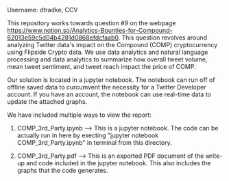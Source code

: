 Username: dtradke, CCV

This repository works towards question #9 on the webpage https://www.notion.so/Analytics-Bounties-for-Compound-62013e59c5d04b4281d0868efdcfaab0. This question revolves around analyzing Twitter data's impact on the Compound (COMP) cryptocurrency using Flipside Crypto data. We use data analytics and natural language processing and data analytics to summarize how overall tweet volume, mean tweet sentiment, and tweet reach impact the price of COMP.

Our solution is located in a jupyter notebook. The notebook can run off of offline saved data to curcumvent the necessity for a Twitter Developer account. If you have an account, the notebook can use real-time data to update the attached graphs.

We have included multiple ways to view the report:

1) COMP_3rd_Party.ipynb --> This is a jupyter notebook. The code can be actually run in here by execting "jupyter notebook COMP_3rd_Party.ipynb" in terminal from this directory.

2) COMP_3rd_Party.pdf --> This is an exported PDF document of the write-up and code included in the jupyter notebook. This also includes the graphs that the code generates.
